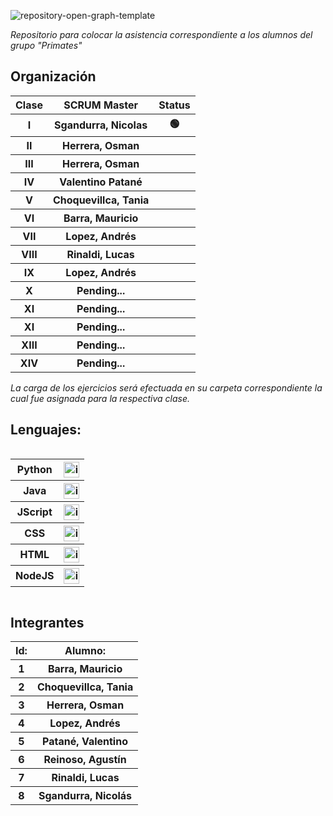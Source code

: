 ![repository-open-graph-template](https://user-images.githubusercontent.com/111594677/232668817-8e98b10a-384f-4730-a592-ff342a4272ca.png)

*Repositorio para colocar la asistencia correspondiente a los alumnos del grupo "Primates"*

## Organización
<table style="width: 100%; text-align: center;">
  <tr>
    <th>Clase</th>
    <th>SCRUM Master</th>
    <th>Status</th>
  </tr>
  <tr>
    <th>I</th>
    <th>Sgandurra, Nicolas</th>
    <th> 🟢 </th>
  </tr>
  <tr>
    <th>II</th>
    <th>Herrera, Osman</th>
    <th>  </th>
  </tr>
  <tr>
    <th>III</th>
    <th>Herrera, Osman</th>
    <th>  </th>
  </tr>
  <tr>
    <th>IV</th>
    <th>Valentino Patané</th>
    <th>  </th>
  </tr>
  <tr>
    <th>V</th>
    <th>Choquevillca, Tania</th>
    <th>  </th>
  </tr>
  <tr>
    <th>VI</th>
    <th>Barra, Mauricio</th>
    <th>  </th>
  </tr>
  <tr>
    <th>VII</th>
    <th>Lopez, Andrés</th>
    <th>  </th>
  </tr>
  <tr>
    <th>VIII</th>
    <th>Rinaldi, Lucas</th>
    <th>   </th>
  </tr>
  <tr>
    <th>IX</th>
    <th>Lopez, Andrés</th>
    <th>    </th>
  </tr>
  <tr>
    <th>X</th>
    <th>Pending...</th>
    <th>  </th>
  </tr>
  <tr>
    <th>XI</th>
    <th>Pending...</th>
    <th>    </th>
  </tr>
  <tr>
    <th>XI</th>
    <th>Pending...</th>
    <th>    </th>
  </tr>
  <tr>
    <th>XIII</th>
    <th> Pending... </th>
    <th>          </th>
  </tr>
  <tr>
    <th>XIV</th>
    <th> Pending... </th>
    <th>          </th>
  </tr>
</table>


*La carga de los ejercicios será efectuada en su carpeta correspondiente la cual fue asignada para la respectiva clase.*

## Lenguajes:

<div style="overflow-x: auto; overflow-y: hidden;">
  <table>
    <tr>
      <th>Python</th>
      <th> <img src="https://user-images.githubusercontent.com/111594677/232658922-1758a4c2-aeb5-4e1d-8a24-ed18d30e2265.png" alt="imagen" width="25"> </th>
    </tr>
    <tr>
      <th>Java</th>
      <th> <img src="https://user-images.githubusercontent.com/111594677/232658674-541d1ad3-6a9e-4dd3-87b7-32a153cd0753.png" alt="imagen" width="25"> </th>
    </tr>
    <tr>
      <th>JScript</th>
      <th> <img src="https://user-images.githubusercontent.com/111594677/232659377-a34daabe-5216-44b3-a4c6-02e880d21312.png" alt="imagen" width="25"> </th>
    </tr>
    <tr>
      <th>CSS</th>
      <th> <img src="https://github.com/CodeSystem2022/PrimatesCuartoSemestre/assets/111594677/4c2a0a3a-0661-4964-b4bd-47130fa304ee" alt="imagen" width="25"> </th>
    </tr>
    <tr>
      <th>HTML</th>
      <th> <img src="https://github.com/CodeSystem2022/PrimatesCuartoSemestre/assets/111594677/91f23856-6e06-4fb2-bc07-2e2ac0c73aff" alt="imagen" width="25"> </th>
    </tr>
    <tr>
      <th>NodeJS</th>
      <th> <img src="https://github.com/CodeSystem2022/PrimatesCuartoSemestre/assets/111933179/e99fa3a8-90f5-4003-abc9-cf0bd09ee86c" alt="imagen" width="25"> </th>
    </tr>
  </table>
</div>

## Integrantes


  <table style="width: 100%; text-align: center;">
      <tr>
      <th>Id:</th>
      <th>Alumno:</th>
    </tr>
    <tr>
      <th>1</th>
      <th>Barra, Mauricio</th>
    </tr>
    <tr>
      <th>2</th>
      <th>Choquevillca, Tania</th>
    </tr>
    <tr>
      <th>3</th>
      <th>Herrera, Osman</th>
    </tr>
    <tr>
      <th>4</th>
      <th>Lopez, Andrés</th>
    </tr>
    <tr>
      <th>5</th>
      <th>Patané, Valentino</th>
    </tr>
    <tr>
      <th>6</th>
      <th>Reinoso, Agustín</th>
    </tr>
    <tr>
      <th>7</th>
      <th>Rinaldi, Lucas</th>
    </tr>
    <tr>
      <th>8</th>
      <th>Sgandurra, Nicolás</th>
    </tr>
  </table>





